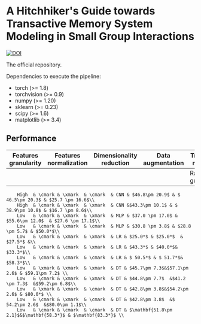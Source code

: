 # A Hitchhiker's Guide towards Transactive Memory System Modeling in Small Group Interactions

[![DOI](https://zenodo.org/badge/doi/10.1145/3461615.3485414.svg)](http://dx.doi.org/10.1145/3461615.3485414)

The official repository.

Dependencies to execute the pipeline:
* torch (>= 1.8)
* torchvision (>= 0.9)
* numpy (>= 1.20)
* sklearn (>= 0.23)
* scipy (>= 1.6)
* matplotlib (>= 3.4)

## Performance

Features granularity| Features normalization| Dimensionality reduction | Data augmentation| Trained model | Specialization | Credibility  | Coordination
--------------------|-----------------------|--------------------------|------------------|---------------|----------------|--------------|-------------
                    |                       |                          |                  |Random guess   |20.0            |20.0          |20.0
        High  & \cmark & \xmark  & \cmark  & CNN & $46.8\pm 20.9$ & $ 46.5\pm 20.3$ & $25.7 \pm 16.6$\\
        High  & \cmark & \xmark  & \xmark  & CNN &$43.3\pm 10.1$ & $ 38.9\pm 10.8$ & $16.7 \pm 8.6$\\
        Low   & \cmark & \xmark  & \xmark  & MLP & $37.0 \pm 17.0$ & $55.6\pm 12.0$  & $27.6 \pm 17.1$\\
        Low   & \cmark & \xmark  & \cmark  & MLP & $30.8 \pm 3.8$ & $28.8 \pm 5.7$ & $50.0*$\\
        Low   & \cmark & \xmark  & \xmark  & LR & $25.0*$ & $25.0*$  & $27.5*$ &\\
        Low   & \cmark & \cmark  & \xmark  & LR & $43.3*$ & $40.0*$& $33.3*$\\
        Low   & \cmark & \cmark  & \cmark  & LR & $ 50.5*$ & $ 51.7*$& $58.3*$\\
        Low   & \xmark & \xmark  & \xmark  & DT & $45.7\pm 7.3$&$57.1\pm 2.6$ & $59.1\pm 7.2$ \\
        Low   & \cmark & \xmark  & \xmark  & DT & $44.8\pm 7.7$  &$41.2 \pm 7.3$  &$59.2\pm 6.8$\\
        Low   & \xmark & \xmark  & \cmark  & DT & $42.8\pm 3.8$&$54.2\pm 2.6$ & $80.0*$ \\
        Low   & \cmark & \xmark  & \cmark  & DT & $42.8\pm 3.8$  &$ 54.2\pm 2.6$  &$80.0\pm 1.1$\\
        Low   & \cmark & \cmark  & \cmark  & DT & $\mathbf{51.8\pm 2.1}$&$\mathbf{58.3*}$ & $\mathbf{83.3*}$ \\
